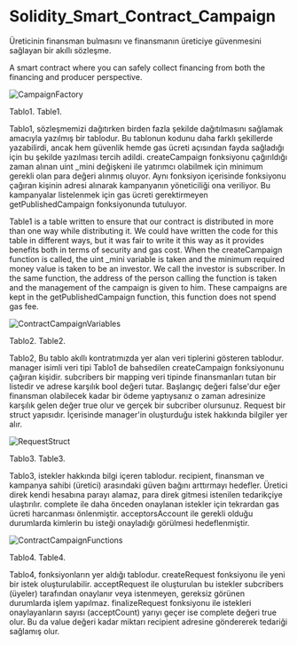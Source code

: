 # Solidity_Smart_Contract_Campaign

 Üreticinin finansman bulmasını ve finansmanın üreticiye güvenmesini sağlayan bir akıllı sözleşme.
 
 A smart contract where you can safely collect financing from both the financing and producer perspective.

![CampaignFactory](https://user-images.githubusercontent.com/76453513/196037289-b66b41b3-3bf8-45f4-af20-38c52918cc00.png)

Tablo1. Table1.

 Tablo1, sözleşmemizi dağıtırken birden fazla şekilde dağıtılmasını sağlamak amacıyla yazılmış bir tablodur. Bu tablonun kodunu daha farklı şekillerde yazabilirdi, ancak hem güvenlik hemde gas ücreti açısından fayda sağladığı için bu şekilde yazılması tercih adildi. createCampaign fonksiyonu çağırıldığı zaman alınan uint _mini değişkeni ile yatırımcı olabilmek için minimum gerekli olan para değeri alınmış oluyor. Aynı fonksiyon içerisinde fonksiyonu çağıran kişinin adresi alınarak kampanyanın yöneticiliği ona veriliyor. Bu kampanyalar listelenmek için gas ücreti gerektirmeyen getPublishedCampaign fonksiyonunda tutuluyor.
 
 Table1 is a table written to ensure that our contract is distributed in more than one way while distributing it. We could have written the code for this table in different ways, but it was fair to write it this way as it provides benefits both in terms of security and gas cost. When the createCampaign function is called, the uint _mini variable is taken and the minimum required money value is taken to be an investor. We call the investor is subscriber. In the same function, the address of the person calling the function is taken and the management of the campaign is given to him. These campaigns are kept in the getPublishedCampaign function, this function does not spend gas fee.

![ContractCampaignVariables](https://user-images.githubusercontent.com/76453513/196037312-2cdb8f26-9dd2-4a0d-ad3e-4aeec40d750b.png)

Tablo2. Table2.

 Tablo2, Bu tablo akıllı kontratımızda yer alan veri tiplerini gösteren tablodur. manager isimli veri tipi Tablo1 de bahsedilen createCampaign fonksiyonunu çağıran kişidir. subcribers bir mapping veri tipinde finansmanları tutan bir listedir ve adrese karşılık bool değeri tutar. Başlangıç değeri false'dur eğer finansman olabilecek kadar bir ödeme yaptıysanız o zaman adresinize karşılık gelen değer true olur ve gerçek bir subcriber olursunuz. Request bir struct yapısıdır. İçerisinde manager'in oluşturduğu istek hakkında bilgiler yer alır.

![RequestStruct](https://user-images.githubusercontent.com/76453513/196037320-5a55f93e-934f-4816-a3c8-c8a7aa56de24.png)

Tablo3. Table3.

 Tablo3, istekler hakkında bilgi içeren tablodur. recipient, finansman ve kampanya sahibi (üretici) arasındaki güven bağını arttırmayı hedefler. Üretici direk kendi hesabına parayı alamaz, para direk gitmesi istenilen tedarikçiye ulaştırılır. complete ile daha önceden onaylanan istekler için tekrardan gas ücreti harcanması önlenmiştir. acceptorsAccount ile gerekli olduğu durumlarda kimlerin bu isteği onayladığı görülmesi hedeflenmiştir.

![ContractCampaignFunctions](https://user-images.githubusercontent.com/76453513/196037327-1871d89f-8012-4c96-8776-26ceef612ccd.png)

Tablo4. Table4.

 Tablo4, fonksiyonların yer aldığı tablodur. createRequest fonksiyonu ile yeni bir istek oluşturulabilir. acceptRequest ile oluşturulan bu istekler subcribers (üyeler) tarafından onaylanır veya istenmeyen, gereksiz görünen durumlarda işlem yapılmaz. finalizeRequest fonksiyonu ile istekleri onaylayanların sayısı (acceptCount) yarıyı geçer ise complete değeri true olur. Bu da value değeri kadar miktarı recipient adresine göndererek tedariği sağlamış olur.
 
 
